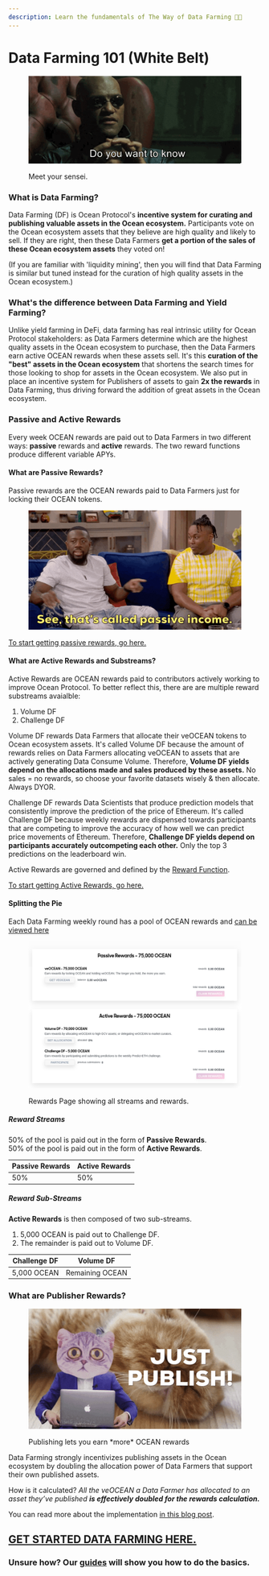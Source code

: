 ```yaml
---
description: Learn the fundamentals of The Way of Data Farming 🧑‍🏫
---
```


# Data Farming 101 (White Belt)

<figure><img src="../.gitbook/assets/gif/morpheus.gif" alt=""><figcaption><p>Meet your sensei.</p></figcaption></figure>

### What is Data Farming?

Data Farming (DF) is Ocean Protocol's **incentive system for curating and publishing valuable assets in the Ocean ecosystem.** Participants vote on the Ocean ecosystem assets that they believe are high quality and likely to sell. If they are right, then these Data Farmers **get a portion of the sales of these Ocean ecosystem assets** they voted on!

(If you are familiar with 'liquidity mining', then you will find that Data Farming is similar but tuned instead for the curation of high quality assets in the Ocean ecosystem.)

### What's the difference between Data Farming and Yield Farming?

Unlike yield farming in DeFi, data farming has real intrinsic utility for Ocean Protocol stakeholders: as Data Farmers determine which are the highest quality assets in the Ocean ecosystem to purchase, then the Data Farmers earn active OCEAN rewards when these assets sell. It's this **curation of the "best" assets in the Ocean ecosystem** that shortens the search times for those looking to shop for assets in the Ocean ecosystem. We also put in place an incentive system for Publishers of assets to gain **2x the rewards** in Data Farming, thus driving forward the addition of great assets in the Ocean ecosystem.

### Passive and Active Rewards

Every week OCEAN rewards are paid out to Data Farmers in two different ways: **passive** rewards and **active** rewards. The two reward functions produce different variable APYs.

#### What are Passive Rewards?

Passive rewards are the OCEAN rewards paid to Data Farmers just for locking their OCEAN tokens.

<figure><img src="../.gitbook/assets/gif/passive-income.gif" alt=""><figcaption></figcaption></figure>

[To start getting passive rewards, go here.](../user-guides/get-started-df.md)

#### What are Active Rewards and Substreams?

Active Rewards are OCEAN rewards paid to contributors actively working to improve Ocean Protocol. To better reflect this, there are are multiple reward substreams avaialble:
1. Volume DF
2. Challenge DF

Volume DF rewards Data Farmers that allocate their veOCEAN tokens to Ocean ecosystem assets. It's called Volume DF because the amount of rewards relies on Data Farmers allocating veOCEAN to assets that are actively generating Data Consume Volume. Therefore, **Volume DF yields depend on the allocations made and sales produced by these assets.** No sales = no rewards, so choose your favorite datasets wisely & then allocate. Always DYOR.

Challenge DF rewards Data Scientists that produce prediction models that consistently improve the prediction of the price of Ethereum. It's called Challenge DF because weekly rewards are dispensed towards participants that are competing to improve the accuracy of how well we can predict price movements of Ethereum. Therefore, **Challenge DF yields depend on participants accurately outcompeting each other.** Only the top 3 predictions on the leaderboard win.

Active Rewards are governed and defined by the [Reward Function](df-max-out-yield.md#reward-schedule).

[To start getting Active Rewards, go here.](../user-guides/how-to-data-farm.md)

#### Splitting the Pie

Each Data Farming weekly round has a pool of OCEAN rewards and [can be viewed here](https://df.oceandao.org/rewards)

<figure><img src="../.gitbook/assets/rewards/df-reward-streams.png" alt=""><figcaption><p>Rewards Page showing all streams and rewards.</p></figcaption></figure>

##### Reward Streams

50% of the pool is paid out in the form of **Passive Rewards**.  
50% of the pool is paid out in the form of **Active Rewards**.  

| Passive Rewards | Active Rewards |
| --------------- | -------------- |
| 50%             | 50%            |

##### Reward Sub-Streams
**Active Rewards** is then composed of two sub-streams.

1. 5,000 OCEAN is paid out to Challenge DF.
2. The remainder is paid out to Volume DF.  

| Challenge DF | Volume DF |
| --------------- | -------------- |
| 5,000 OCEAN     | Remaining OCEAN    |

### What are Publisher Rewards?

<figure><img src="../.gitbook/assets/gif/just-publish.gif" alt=""><figcaption><p>Publishing lets you earn *more* OCEAN rewards</p></figcaption></figure>

Data Farming strongly incentivizes publishing assets in the Ocean ecosystem by doubling the allocation power of Data Farmers that support their own published assets.

How is it calculated? _All the veOCEAN a Data Farmer has allocated to an asset they’ve published **is effectively doubled for the rewards calculation.**_

You can read more about the implementation [in this blog post](https://blog.oceanprotocol.com/data-farming-publisher-rewards-f2639525e508).

## [GET STARTED DATA FARMING HERE.](https://df.oceandao.org)

### Unsure how? Our [guides](../user-guides/README.md) will show you how to do the basics.
